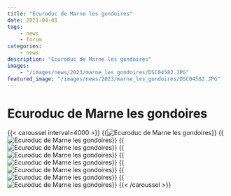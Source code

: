 ```yaml
---
title: "Ecuroduc de Marne les gondoires"
date: 2021-04-01
tags: 
    - news
    - forum
categories:
    - news
description: "Ecuroduc de Marne les gondoires"
images:
    - "/images/news/2023/marne_les_gondoires/DSC04582.JPG"
featured_image: "/images/news/2023/marne_les_gondoires/DSC04582.JPG"
---
```


# Ecuroduc de Marne les gondoires

{{< caroussel interval=4000 >}}
    {{<image src="/images/news/2023/marne_les_gondoires/DSC04582.JPG" alt="Ecuroduc de Marne les gondoires" >}}
    {{<image src="/images/news/2023/marne_les_gondoires/marne et gondoire 2021 (5).JPG" alt="Ecuroduc de Marne les gondoires" >}} 
    {{<image src="/images/news/2023/marne_les_gondoires/marne et gondoire 2021 (7).JPG" alt="Ecuroduc de Marne les gondoires" >}}
    {{<image src="/images/news/2023/marne_les_gondoires/marne et gondoire 2021 (12).JPG" alt="Ecuroduc de Marne les gondoires" >}}
    {{<image src="/images/news/2023/marne_les_gondoires/marne et gondoire 2021 (13).JPG" alt="Ecuroduc de Marne les gondoires" >}}
    {{<image src="/images/news/2023/marne_les_gondoires/marne et gondoire 2021 (32).JPG" alt="Ecuroduc de Marne les gondoires" >}} 
    {{<image src="/images/news/2023/marne_les_gondoires/marne et gondoire 2021 (35).JPG" alt="Ecuroduc de Marne les gondoires" >}}
    {{<image src="/images/news/2023/marne_les_gondoires/marne et gondoire 2021 (36).JPG" alt="Ecuroduc de Marne les gondoires" >}}
{{< /caroussel >}}
